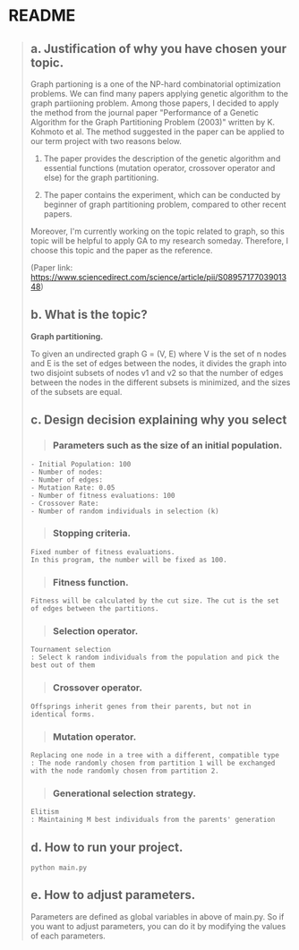 # README

> ## a. Justification of why you have chosen your topic.
> Graph partioning is a one of the NP-hard combinatorial optimization problems. We can find many papers applying genetic algorithm to the graph partiioning problem.
> Among those papers, I decided to apply the method from the journal paper "Performance of a Genetic Algorithm for the Graph Partitioning Problem (2003)" written by K. Kohmoto et al. The method suggested in the paper can be applied to our term project with two reasons below. 
> 
> 1. The paper provides the description of the genetic algorithm and essential functions (mutation operator, crossover operator and else) for the graph partitioning.
> 
> 2. The paper contains the experiment, which can be conducted by beginner of graph partitioning problem, compared to other recent papers.
> 
> Moreover, I'm currently working on the topic related to graph, so this topic will be helpful to apply GA to my research someday. Therefore, I choose this topic and the paper as the reference.
> 
> (Paper link: https://www.sciencedirect.com/science/article/pii/S0895717703901348)
>
>
> ## b. What is the topic?
> **Graph partitioning.**
> 
> To given an undirected graph G = (V, E) where V is the set of n nodes and E is the set of edges between the nodes, it divides the graph into two disjoint subsets of nodes v1 and v2 so that the number of edges between the nodes in the different subsets is minimized, and the sizes of the subsets are equal.
> 
> ## c. Design decision explaining why you select
>> ### Parameters such as the size of an initial population.
> ```
> - Initial Population: 100
> - Number of nodes: 
> - Number of edges: 
> - Mutation Rate: 0.05
> - Number of fitness evaluations: 100
> - Crossover Rate: 
> - Number of random individuals in selection (k)
> ```
>> ### Stopping criteria.
> ```
> Fixed number of fitness evaluations.
> In this program, the number will be fixed as 100.
> ```
>> ### Fitness function.
> ```
> Fitness will be calculated by the cut size. The cut is the set of edges between the partitions.
> ```
>> ### Selection operator.
> ```
> Tournament selection
> : Select k random individuals from the population and pick the best out of them
> ```
>> ### Crossover operator.
> ```
> Offsprings inherit genes from their parents, but not in identical forms.
> ```
>> ### Mutation operator.
> ```
> Replacing one node in a tree with a different, compatible type
> : The node randomly chosen from partition 1 will be exchanged with the node randomly chosen from partition 2.
> ```
>> ### Generational selection strategy.
> ```
> Elitism
> : Maintaining M best individuals from the parents' generation
> ```
> ## d. How to run your project.
> ```
> python main.py
> ```
> ## e. How to adjust parameters.
> Parameters are defined as global variables in above of main.py.
> So if you want to adjust parameters, you can do it by modifying the values of each parameters.
> 
